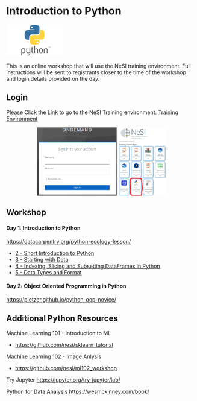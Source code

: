 # Introduction to Python 

<img src="https://github.com/nesi/training-environment-jupyter-python-app/blob/main/icon.png" width="150px">


This is an online workshop that will use the NeSI training environment.
Full instructions will be sent to registrants closer to the time of the workshop and login details provided on the day.

## Login

Please Click the Link to go to the NeSI Training environment. [Training Environment](https://intro-python-ood-webnode.data.nesi.org.nz)

<p align="center">
    <img width="42%" src="https://github.com/nesi/intro-python/blob/main/images/login.png"/> 
    <img width="25%" src="https://github.com/nesi/intro-python/blob/main/images/appselection.png"/> 
</p>

## Workshop

#### Day 1: Introduction to Python
https://datacarpentry.org/python-ecology-lesson/
* [2 - Short Introduction to Python](https://datacarpentry.org/python-ecology-lesson/01-short-introduction-to-Python.html)
* [3 - Starting with Data](https://datacarpentry.org/python-ecology-lesson/02-starting-with-data.html)
* [4 - Indexing, Slicing and Subsetting DataFrames in Python](https://datacarpentry.org/python-ecology-lesson/03-index-slice-subset.html)
* [5 - Data Types and Format](https://datacarpentry.org/python-ecology-lesson/04-data-types-and-format.html)

#### Day 2: Object Oriented Programming in Python
https://pletzer.github.io/python-oop-novice/



## Additional Python Resources
Machine Learning 101 - Introduction to ML
* https://github.com/nesi/sklearn_tutorial
  
Machine Learning 102 - Image Anlysis
* https://github.com/nesi/ml102_workshop

Try Jupyter
https://jupyter.org/try-jupyter/lab/

Python for Data Analysis
https://wesmckinney.com/book/





